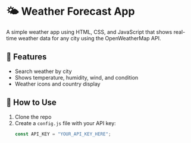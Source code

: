 # 🌤️ Weather Forecast App

A simple weather app using HTML, CSS, and JavaScript that shows real-time weather data for any city using the OpenWeatherMap API.

## 🔧 Features
- Search weather by city
- Shows temperature, humidity, wind, and condition
- Weather icons and country display

## 🚀 How to Use
1. Clone the repo
2. Create a `config.js` file with your API key:
   ```js
   const API_KEY = "YOUR_API_KEY_HERE";
